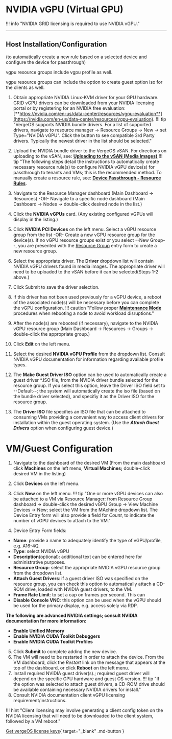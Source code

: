 

# NVIDIA vGPU (Virtual GPU)

!!! info "NVIDIA GRID licensing is required to use NVIDIA vGPU."

---

## Host Installation/Configuration

(to automatically create a new rule based on a selected device and configure the device for passthrough)

vgpu resource groups include vgpu profile as well.

vgpu resource groups can include the option to create guest option iso for the clients as well.
 

1. Obtain appropriate NVIDIA Linux-KVM driver for your GPU hardware. GRID vGPU drivers can be downloaded from your NVIDIA licensing portal or by registering for an NVIDIA free evaluation:[**https://nvidia.com/en-us/data-center/resources/vgpu-evaluation**](https://nvidia.com/en-us/data-center/resources/vgpu-evaluation).
!!! tip "VergeOS supports NVIDIA bundle drivers.  For a list of supported drivers, navigate to resource manager -> Resource Groups -> New -> set Type="NVIDIA vGPU". Click the button to see compatible 3rd Party drivers. Typically the newest driver in the list should be selected."

2. Upload the NVIDIA bundle driver to the VergeOS vSAN. For directions on uploading to the vSAN, see:
[**Uploading to the vSAN (Media Images)**](/product-guide/uploadingtovSAN)
!!! tip "The following steps detail the instructions to automatically create necessary resource rule(s) to configure NVIDIA vGPU device(s) for passthrough to tenants and VMs; this is the recommended method. To manually create a resource rule, see: [**Device Passthrough - Resource Rules**](/product-guide/devpass-overview).

3. Navigate to the Resource Manager dashboard (Main Dashboard -> Resources)
-OR-
Navigate to a specific node dashboard (Main Dashboard -> Nodes -> double-click desired node in the list.)
4. Click the **NVIDIA vGPUs** card. (Any existing configured vGPUs will display in the listing.)
5. Click **NVIDIA PCI Devices** on the left menu. Select a vGPU resource group from the list -OR-
Create a new vGPU resource group for the device(s).
If no vGPU resource groups exist or you select --New Group--, you are presented with the [Resource Group](/product-guide/devpass-overview#resourcegroups) entry form to create a new resource group.
8. Select the appropriate driver. The **Driver** dropdown list will contain NVIDIA vGPU drivers found in media images.  The appropriate driver will need to be uploaded to the vSAN before it can be selected(Steps 1-2 above.)  
9. Click Submit to save the driver selection.  
10. If this driver has not been used previously for a vGPU device, a reboot of the associated node(s) will be necessary before you can complete the vGPU configuration.  !!! caution "Follow proper [**Maintenance Mode**](/product-guide/maintenancemode) procedures when rebooting a node to avoid workload disruptions."
11. After the node(s) are rebooted (if necessary), navigate to the NVIDIA vGPU resource group (Main Dashboard -> Resources -> Groups -> double-click the appropriate group.)
12. Click **Edit** on the left menu.
13. Select the desired **NVIDIA vGPU Profile** from the dropdown list.  Consult NVIDIA vGPU documentation for information regarding available profile types.
14. The **Make Guest Driver ISO** option can be used to automatically create a guest driver *.ISO file, from the NVIDIA driver bundle selected for the resource group.  If you select this option, leave the Driver ISO field set to --Default--; the system will automatically create the iso file (based on the bundle driver selected), and specifiy it as the Driver ISO for the resource group.
15. The **Driver ISO** file specifies an ISO file that can be attached to consuming VMs providing a convenient way to access client drivers for installation within the guest operating system.  (Use the ***Attach Guest Drivers*** option when configuring guest device.)

# VM/Guest Configuration

1. Navigate to the dashboard of the desired VM (From the main dashboard click **Machines** on the left menu; **Virtual Machines;** double-click desired VM in the listing)
2. Click **Devices** on the left menu.
3. Click **New** on the left menu.
!!! tip "One or more vGPU devices can also be attached to a VM via Resource Manager: from Resource Group dashboard -> double-click the desired vGPU Group -> View Machine Devices -> New; select the VM from the MAchine dropdown list.  The Device Entry form will also provide a field for *Count*, to indicate the number of vGPU devices to attach to the VM."

4. Device Entry Form fields:

* **Name**: provide a name to adequately identify the type of vGPU/profile, e.g. A16-4Q.
* **Type**: select NVIDIA vGPU
* **Description**(optional): additional text can be entered here for administrative purposes.
* **Resource Group**: select the    appropriate NVIDIA vGPU resource group from the dropdown list.
* **Attach Guest Drivers**: if a guest driver ISO was specified on the resource group, you can check this option to automatically attach a CD-ROM drive, loaded with NVIDIA guest drivers, to the VM.
* **Frame Rate Limit**: to set a cap on frames per second.  This can
* **Disable Console VNC**: this option can be used when the vGPU should be used for the primary display, e.g. access solely via RDP.

**The following are advanced NVIDIA settings; consult NVIDIA documentation for more information:**

* **Enable Unified Memory**
* **Enable NVIDIA CUDA Toolkit Debuggers**
* **Enable NVIDIA CUDA Toolkit Profiles**

5. Click **Submit** to complete adding the new device.
6. The VM will need to be restarted in order to attach the device. From the VM dashboard, click the *Restart* link on the message that appears at the top of the dashboard, or click **Reboot** on the left menu.
7. Install required NVIDIA guest driver(s).; required guest driver will depend on the specific GPU hardware and guest OS version. 
!!! tip "If the option was selected to attach guest drivers, a CD-ROM drive should be available containing necessary NVIDIA drivers for install."
8. Consult NVIDIA documentation client vGPU licensing requirement/instructions.

!!! hint "Client licensing may involve generating a client config token on the NVIDIA licensing that will need to be downloaded to the client system, followed by a VM reboot."

[Get vergeOS license keys](https://www.verge.io/test-drive){ target="_blank" .md-button }
